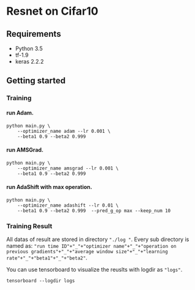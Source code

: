 # Resnet on Cifar10

## Requirements

* Python 3.5
* tf-1.9
* keras 2.2.2

## Getting started
### Training
#### run Adam.
```shell
python main.py \
	--optimizer_name adam --lr 0.001 \
	--beta1 0.9 --beta2 0.999   
```
#### run AMSGrad.
```shell
python main.py \
	--optimizer_name amsgrad --lr 0.001 \
	--beta1 0.9 --beta2 0.999   
```

#### run AdaShift with max operation.
```shell
python main.py \
	--optimizer_name adashift --lr 0.01 \
	--beta1 0.9 --beta2 0.999  --pred_g_op max --keep_num 10
```
### Training Result
All datas of result are stored in directory ```"./log "```.
Every sub directory is named as:
```"run time ID"+"_"+"optimizer name"+"_"+"operation on previous gradients"+"_"+"average window size"+"_"+"learning rate"+"_"+"beta1"+"_"+"beta2"```.

You can use tensorboard to visualize the reuslts with logdir as ```"logs"```.
```shell
tensorboard --logdir logs
```
